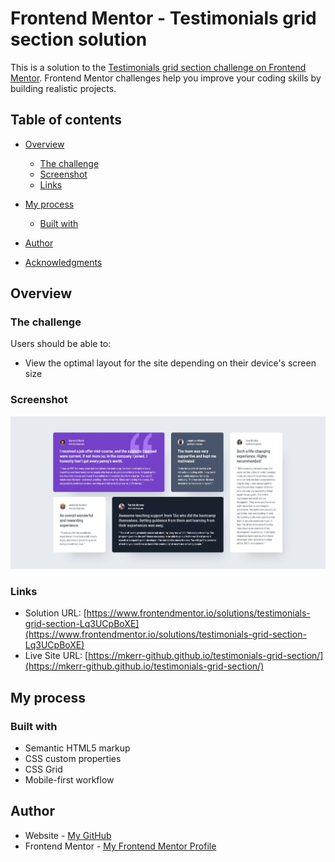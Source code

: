 # Frontend Mentor - Testimonials grid section solution

This is a solution to the [Testimonials grid section challenge on Frontend Mentor](https://www.frontendmentor.io/challenges/testimonials-grid-section-Nnw6J7Un7). Frontend Mentor challenges help you improve your coding skills by building realistic projects. 

## Table of contents

- [Overview](#overview)
  - [The challenge](#the-challenge)
  - [Screenshot](#screenshot)
  - [Links](#links)
- [My process](#my-process)
  - [Built with](#built-with)

- [Author](#author)
- [Acknowledgments](#acknowledgments)


## Overview

### The challenge

Users should be able to:

- View the optimal layout for the site depending on their device's screen size

### Screenshot

![](./screenshot.jpg)

### Links

- Solution URL: [https://www.frontendmentor.io/solutions/testimonials-grid-section-Lq3UCpBoXE](https://www.frontendmentor.io/solutions/testimonials-grid-section-Lq3UCpBoXE)
- Live Site URL: [https://mkerr-github.github.io/testimonials-grid-section/](https://mkerr-github.github.io/testimonials-grid-section/)

## My process

### Built with

- Semantic HTML5 markup
- CSS custom properties
- CSS Grid
- Mobile-first workflow


## Author

- Website - [My GitHub](https://https://github.com/mkerr-github)
- Frontend Mentor - [My Frontend Mentor Profile](https://www.frontendmentor.io/profile/mkerr-github)
